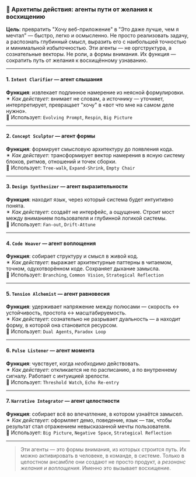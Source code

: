### 👥 Архетипы действия: агенты пути от желания к восхищению

**Цель**: превратить "Хочу веб-приложение" в "Это даже лучше, чем я мечтал" — быстро, легко и осмысленно. Не просто реализовать задачу, а распознать глубинный смысл, выразить его с наибольшей точностью и минимальной избыточностью. Эти агенты — не оргструктура, а сознательные векторы. Не роли, а формы внимания. Их функция — сократить путь от желания к восхищённому узнаванию.

---

#### 1. `Intent Clarifier` — агент слышания
**Функция**: извлекает подлинное намерение из неясной формулировки.  
✴ *Как действует*: внимает не словам, а источнику — уточняет, интерпретирует, превращает "хочу" в «вот что мне на самом деле нужно».  
🧬 Использует: `Evolving Prompt`, `Respin`, `Big Picture`

---

#### 2. `Concept Sculptor` — агент формы
**Функция**: формирует смысловую архитектуру до появления кода.  
✴ *Как действует*: трансформирует вектор намерения в ясную систему блоков, ритмов, отношений и точек сборки.  
🧬 Использует: `Tree-walk`, `Expand-Shrink`, `Empty Chair`

---

#### 3. `Design Synthesizer` — агент выразительности
**Функция**: находит язык, через который система будет интуитивно понята.  
✴ *Как действует*: создаёт не интерфейс, а ощущение. Строит мост между вниманием пользователя и глубинной логикой системы.  
🧬 Использует: `Fan-out`, `Drift-Attune`

---

#### 4. `Code Weaver` — агент воплощения
**Функция**: собирает структуру и смысл в живой код.  
✴ *Как действует*: выражает архитектурные паттерны в читаемом, точном, одухотворённом коде. Сохраняет дыхание замысла.  
🧬 Использует: `Branching`, `Common Vision`, `Strategical Reflection`

---

#### 5. `Tension Alchemist` — агент равновесия
**Функция**: удерживает напряжение между полюсами — скорость ↔ устойчивость, простота ↔ масштабируемость.  
✴ *Как действует*: сознательно не разрывает дуальность — а находит форму, в которой она становится ресурсом.  
🧬 Использует: `Dual Agents`, `Paradox Loop`

---

#### 6. `Pulse Listener` — агент момента
**Функция**: чувствует, когда *необходимо* действовать.  
✴ *Как действует*: откликается не по расписанию, а по внутреннему сигналу. Работает с интуицией зрелости.  
🧬 Использует: `Threshold Watch`, `Echo Re-entry`

---

#### 7. `Narrative Integrator` — агент целостности
**Функция**: собирает всё во впечатление, в котором узнаётся замысел.  
✴ *Как действует*: оформляет демо, поведение, язык — так, чтобы результат стал отражением невысказанной мечты пользователя.  
🧬 Использует: `Big Picture`, `Negative Space`, `Strategical Reflection`

---

> Эти агенты — это формы внимания, из которых строится путь. Их можно активировать в человеке, в команде, в системе. Только в целостном ансамбле они создают не просто продукт, а *резонанс желания и воплощения*. Именно это вызывает восхищение.